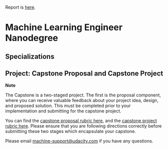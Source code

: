 Report is [here](./capstone_report.pdf).

# Machine Learning Engineer Nanodegree
## Specializations
## Project: Capstone Proposal and Capstone Project

**Note**

The Capstone is a two-staged project. The first is the proposal component, where you can receive valuable feedback about your project idea, design, and proposed solution. This must be completed prior to your implementation and submitting for the capstone project. 

You can find the [capstone proposal rubric here](https://review.udacity.com/#!/rubrics/410/view), and the [capstone project rubric here](https://review.udacity.com/#!/rubrics/108/view). Please ensure that you are following directions correctly before submitting these two stages which encapsulate your capstone.

Please email [machine-support@udacity.com](mailto:machine-support@udacity.com) if you have any questions.
